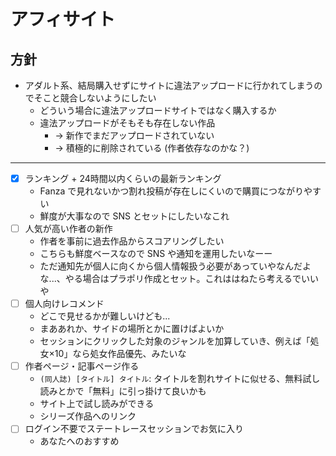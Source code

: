 # アフィサイト

## 方針

- アダルト系、結局購入せずにサイトに違法アップロードに行かれてしまうのでそこと競合しないようにしたい
  - どういう場合に違法アップロードサイトではなく購入するか
  - 違法アップロードがそもそも存在しない作品
    - → 新作でまだアップロードされていない
    - → 積極的に削除されている (作者依存なのかな？)

---

- [x] ランキング + 24時間以内くらいの最新ランキング
  - Fanza で見れないかつ割れ投稿が存在しにくいので購買につながりやすい
  - 鮮度が大事なので SNS とセットにしたいなこれ
- [ ] 人気が高い作者の新作
  - 作者を事前に過去作品からスコアリングしたい
  - こちらも鮮度ベースなので SNS や通知を運用したいなーー
  - ただ通知先が個人に向くから個人情報扱う必要があっていやなんだよな...、やる場合はプラポリ作成とセット。これははねたら考えるでいいや
- [ ] 個人向けレコメンド
  - どこで見せるかが難しいけども...
  - まああれか、サイドの場所とかに置けばよいか
  - セッションにクリックした対象のジャンルを加算していき、例えば「処女×10」なら処女作品優先、みたいな
- [ ] 作者ページ・記事ページ作る
  - `(同人誌) [タイトル] タイトル`: タイトルを割れサイトに似せる、無料試し読みとかで「無料」に引っ掛けて良いかも
  - サイト上で試し読みができる
  - シリーズ作品へのリンク
- [ ] ログイン不要でステートレースセッションでお気に入り
  - あなたへのおすすめ
